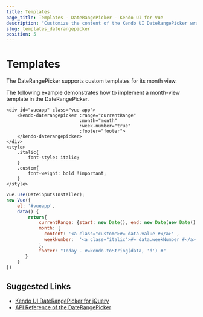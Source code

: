 ```yaml
---
title: Templates
page_title: Templates - DateRangePicker - Kendo UI for Vue
description: "Customize the content of the Kendo UI DateRangePicker wrapper for Vue."
slug: templates_daterangepicker
position: 5
---
```


# Templates

The DateRangePicker supports custom templates for its month view.

The following example demonstrates how to implement a month-view template in the DateRangePicker.

```html-preview
<div id="vueapp" class="vue-app">
    <kendo-daterangepicker :range="currentRange"
                           :month="month"
                           :week-number="true"
                           :footer="footer">
    </kendo-daterangepicker>
</div>
<style>
    .italic{
        font-style: italic;
    }
    .custom{
        font-weight: bold !important;
    }
</style>
```
```js
Vue.use(DateinputsInstaller);
new Vue({
	el: '#vueapp',
    data() {
        return{
            currentRange: {start: new Date(), end: new Date(new Date().setDate(new Date().getDate() + 2))},
            month: {
              content: '<a class="custom">#= data.value #</a>' ,
              weekNumber:  '<a class="italic">#= data.weekNumber #</a>'
            },
            footer: "Today - #=kendo.toString(data, 'd') #"
       }
    }
})
```

## Suggested Links

* [Kendo UI DateRangePicker for jQuery](https://docs.telerik.com/kendo-ui/controls/editors/daterangepicker/overview)
* [API Reference of the DateRangePicker](https://docs.telerik.com/kendo-ui/api/javascript/ui/daterangepicker)
